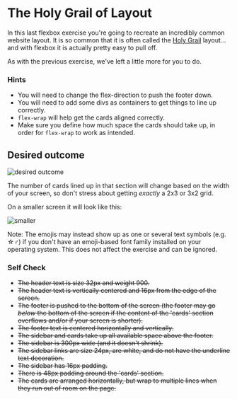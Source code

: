 # The Holy Grail of Layout

In this last flexbox exercise you're going to recreate an incredibly common website layout. It is so common that it is often called the [Holy Grail](https://www.google.com/search?q=holy+grail+layout&tbm=isch&sclient=img) layout... and with flexbox it is actually pretty easy to pull off.

As with the previous exercise, we've left a little more for you to do.

### Hints
- You will need to change the flex-direction to push the footer down.
- You will need to add some divs as containers to get things to line up correctly.
- `flex-wrap` will help get the cards aligned correctly.
-  Make sure you define how much space the cards should take up, in order for `flex-wrap` to work as intended.

## Desired outcome

![desired outcome](./desired-outcome.png)

The number of cards lined up in that section will change based on the width of your screen, so don't stress about getting _exactly_ a 2x3 or 3x2 grid.

On a smaller screen it will look like this:

![smaller](./desired-outcome-smaller.png)

Note: The emojis may instead show up as one or several text symbols (e.g. &#9734;&#9794;) if you don't have an emoji-based font family installed on your operating system. This does not affect the exercise and can be ignored.

### Self Check
- ~~The header text is size 32px and weight 900.~~
- ~~The header text is vertically centered and 16px from the edge of the screen.~~
- ~~The footer is pushed to the bottom of the screen (the footer may go _below_ the bottom of the screen if the content of the 'cards' section overflows and/or if your screen is shorter).~~
- ~~The footer text is centered horizontally and vertically.~~
- ~~The sidebar and cards take up all available space above the footer.~~
- ~~The sidebar is 300px wide (and it doesn't shrink).~~
- ~~The sidebar links are size 24px, are white, and do not have the underline text decoration.~~
- ~~The sidebar has 16px padding.~~
- ~~There is 48px padding around the 'cards' section.~~
- ~~The cards are arranged horizontally, but wrap to multiple lines when they run out of room on the page.~~
